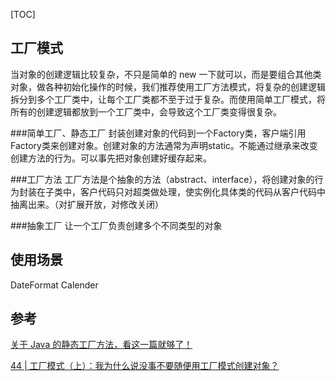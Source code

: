 [TOC]

## 工厂模式

当对象的创建逻辑比较复杂，不只是简单的 new 一下就可以，而是要组合其他类对象，做各种初始化操作的时候，我们推荐使用工厂方法模式，将复杂的创建逻辑拆分到多个工厂类中，让每个工厂类都不至于过于复杂。而使用简单工厂模式，将所有的创建逻辑都放到一个工厂类中，会导致这个工厂类变得很复杂。

###简单工厂、静态工厂
封装创建对象的代码到一个Factory类，客户端引用Factory类来创建对象。创建对象的方法通常为声明static。不能通过继承来改变创建方法的行为。可以事先把对象创建好缓存起来。

###工厂方法
工厂方法是个抽象的方法（abstract、interface），将创建对象的行为封装在子类中，客户代码只对超类做处理，使实例化具体类的代码从客户代码中抽离出来。（对扩展开放，对修改关闭）

###抽象工厂
让一个工厂负责创建多个不同类型的对象

## 使用场景
DateFormat
Calender

## 参考

[关于 Java 的静态工厂方法，看这一篇就够了！](https://www.jianshu.com/p/ceb5ec8f1174)

[44 | 工厂模式（上）：我为什么说没事不要随便用工厂模式创建对象？](https://time.geekbang.org/column/article/197254)